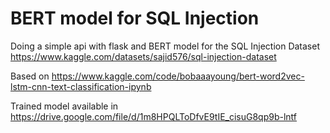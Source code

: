 # BERT model for SQL Injection

Doing a simple api with flask and BERT model for the SQL Injection Dataset https://www.kaggle.com/datasets/sajid576/sql-injection-dataset

Based on https://www.kaggle.com/code/bobaaayoung/bert-word2vec-lstm-cnn-text-classification-ipynb

Trained model available in https://drive.google.com/file/d/1m8HPQLToDfvE9tIE_cisuG8qp9b-lntf